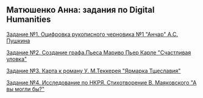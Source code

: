 ## Матюшенко Анна: задания по Digital Humanities
[Задание №1. Оцифровка рукописного черновика №1 "Анчар" А.С. Пушкина](https://github.com/AnnaMatyushenko/-/blob/master/Schastlivaya%20ulovka.pdf)

[Задание №2. Создание графа.Пьеса Мариво Пьер Карле "Счастливая уловка"](https://github.com/AnnaMatyushenko/-/blob/master/Schastlivaya%20ulovka.pdf)

[Задание №3. Карта к роману У. М.Теккерея "Ярмарка Тщеславия"](https://github.com/AnnaMatyushenko/-/blob/master/Ярмарка%20Тщеславия.geojson)

[Задание №4. Исследование по НКРЯ. Стихотворение В. Маяковского "А вы могли бы?"]()

